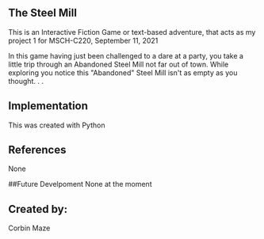 ## The Steel Mill
   This is an Interactive Fiction Game or text-based adventure, that acts as my project 1 for MSCH-C220, September 11, 2021
  
  In this game having just been challenged to a dare at a party, you take a little trip through an Abandoned Steel Mill not far out of town. While exploring you notice this "Abandoned" Steel Mill isn't as empty as you thought. . .
  
## Implementation
   This was created with Python
  
## References
   None
 
 
##Future Develpoment
   None at the moment
  
## Created by:
  Corbin Maze

